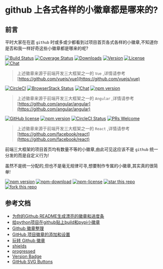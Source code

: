 # github 上各式各样的小徽章都是哪来的?

## 前言

平时大家在在逛 `github` 时或多或少都看到过项目首页各式各样的小徽章,不知道你是否和我一样好奇这些小徽章都是哪来的呢?

[![Build Status](https://img.shields.io/circleci/project/github/vuejs/vue/dev.svg)](https://circleci.com/gh/vuejs/vue/tree/dev)
[![Coverage Status](https://img.shields.io/codecov/c/github/vuejs/vue/dev.svg)](https://codecov.io/github/vuejs/vue?branch=dev)
[![Downloads](https://img.shields.io/npm/dm/vue.svg)](https://npmcharts.com/compare/vue?minimal=true)
[![Version](https://img.shields.io/npm/v/vue.svg)](https://www.npmjs.com/package/vue)
[![License](https://img.shields.io/npm/l/vue.svg)](https://www.npmjs.com/package/vue)
[![Chat](https://img.shields.io/badge/chat-on%20discord-7289da.svg)](https://chat.vuejs.org/)

> 上述徽章来源于前端开发三大框架之一的 `Vue` ,详情请参考 [https://github.com/vuejs/vue](https://github.com/vuejs/vue) 

[![CircleCI](https://circleci.com/gh/angular/angular/tree/master.svg?style=shield)](https://circleci.com/gh/angular/workflows/angular/tree/master)
[![BrowserStack Status](https://www.browserstack.com/automate/badge.svg?badge_key=LzF3RzBVVGt6VWE2S0hHaC9uYllOZz09LS1BVjNTclBKV0x4eVRlcjA4QVY1M0N3PT0=--eb4ce8c8dc2c1c5b2b5352d473ee12a73ac20e06)](https://www.browserstack.com/automate/public-build/LzF3RzBVVGt6VWE2S0hHaC9uYllOZz09LS1BVjNTclBKV0x4eVRlcjA4QVY1M0N3PT0=--eb4ce8c8dc2c1c5b2b5352d473ee12a73ac20e06)
[![Chat](https://badges.gitter.im/Join%20Chat.svg)](https://gitter.im/angular/angular?utm_source=badge&amp;utm_medium=badge&amp;utm_campaign=pr-badge&amp;utm_content=badge)
[![npm version](https://badge.fury.io/js/%40angular%2Fcore.svg)](https://www.npmjs.com/@angular/core)

> 上述徽章来源于前端开发三大框架之一的 `Angular` ,详情请参考 [https://github.com/angular/angular](https://github.com/angular/angular) 

[![GitHub license](https://img.shields.io/badge/license-MIT-blue.svg)](https://github.com/facebook/react/blob/master/LICENSE)
[![npm version](https://img.shields.io/npm/v/react.svg?style=flat)](https://www.npmjs.com/package/react)
[![CircleCI Status](https://circleci.com/gh/facebook/react.svg?style=shield&amp;circle-token=:circle-token)](https://circleci.com/gh/facebook/react)
[![PRs Welcome](https://img.shields.io/badge/PRs-welcome-brightgreen.svg)](https://reactjs.org/docs/how-to-contribute.html#your-first-pull-request)

> 上述徽章来源于前端开发三大框架之一的 `React` ,详情请参考 [https://github.com/facebook/react](https://github.com/facebook/react) 

前端三大框架的项目首页均有数量不等的小徽章,由此可见这应该不是 `github` 统一分发的而是自定义行为!

虽然不是统一分配的,但也不是毫无规律可寻,想要制作专属的小徽章,其实真的很简单!

[![npm version](https://img.shields.io/npm/v/gitbook-plugin-mygitalk.svg)](https://www.npmjs.com/package/gitbook-plugin-mygitalk)
[![npm-download](https://img.shields.io/npm/dt/gitbook-plugin-mygitalk.svg)](https://www.npmjs.com/package/gitbook-plugin-mygitalk)
[![npm-license](https://img.shields.io/npm/l/gitbook-plugin-mygitalk.svg)](https://www.npmjs.com/package/gitbook-plugin-mygitalk)
[![star this repo](http://githubbadges.com/star.svg?user=snowdreams1006&repo=gitbook-plugin-mygitalk&style=default)](https://github.com/snowdreams1006/gitbook-plugin-mygitalk)
[![fork this repo](http://githubbadges.com/fork.svg?user=snowdreams1006&repo=gitbook-plugin-mygitalk&style=default)](https://github.com/snowdreams1006/gitbook-plugin-mygitalk/fork)

## 参考文档

- [为你的Github README生成漂亮的徽章和进度条](https://shikieiki.github.io/2017/03/01/%E4%B8%BA%E4%BD%A0%E7%9A%84Github%E7%94%9F%E6%88%90%E6%BC%82%E4%BA%AE%E7%9A%84%E5%BE%BD%E7%AB%A0%E5%92%8C%E8%BF%9B%E5%BA%A6%E6%9D%A1/)
- [给python项目在github贴上build和pypi小徽章](https://blog.csdn.net/mouday/article/details/82804630)
- [Github 徽章整理](http://blog.jobbole.com/103096/)
- [GitHub 项目徽章的添加和设置](https://juejin.im/post/5a32157c6fb9a0450b6667ac#heading-10)
- [玩转 Github 徽章](https://www.jianshu.com/p/afba6e33e48e)
- [shields](https://shields.io/)
- [progressed](https://github.com/fehmicansaglam/progressed.io)
- [Version Badge](https://badge.fury.io/)
- [GitHub SVG Buttons](http://githubbadges.com/)
